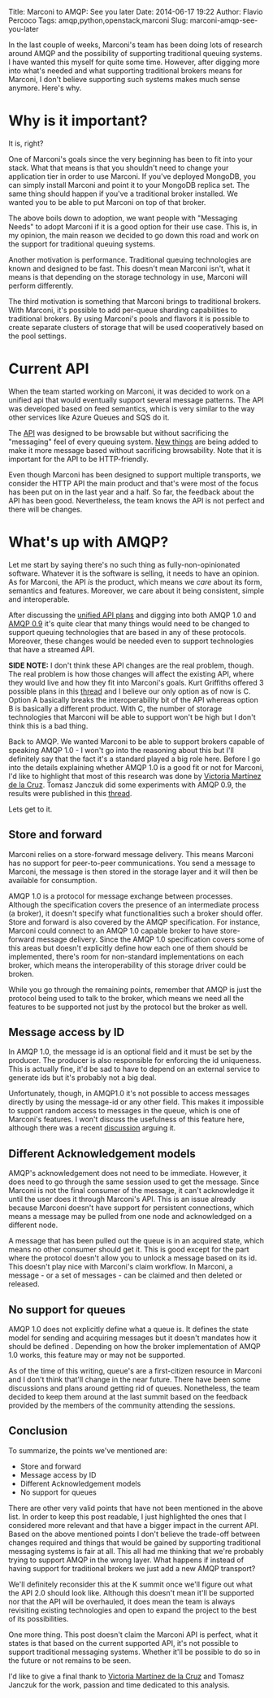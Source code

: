 Title: Marconi to AMQP: See you later
Date: 2014-06-17 19:22
Author: Flavio Percoco
Tags: amqp,python,openstack,marconi
Slug: marconi-amqp-see-you-later


In the last couple of weeks, Marconi's team has been doing lots of research around AMQP and the possibility of supporting traditional queuing systems. I have wanted this myself for quite some time. However, after digging more into what's needed and what supporting traditional brokers means for Marconi, I don't believe supporting such systems makes much sense anymore. Here's why.

Why is it important?
====================

It is, right?

One of Marconi's goals since the very beginning has been to fit into your stack. What that means is that you shouldn't need to change your application tier in order to use Marconi. If you've deployed MongoDB, you can simply install Marconi and point it to your MongoDB replica set. The same thing should happen if you've a traditional broker installed. We wanted you to be able to put Marconi on top of that broker.

The above boils down to adoption, we want people with "Messaging Needs" to adopt Marconi if it is a good option for their use case. This is, in my opinion, the main reason we decided to go down this road and work on the support for traditional queuing systems.

Another motivation is performance. Traditional queuing technologies are known and designed to be fast. This doesn't mean Marconi isn't, what it means is that depending on the storage technology in use, Marconi will perform differently.

The third motivation is something that Marconi brings to traditional brokers. With Marconi, it's possible to add per-queue sharding capabilities to traditional brokers. By using Marconi's pools and flavors it is possible to create separate clusters of storage that will be used cooperatively based on the pool settings.

Current API
===========

When the team started working on Marconi, it was decided to work on a unified api that would eventually support several message patterns. The API was developed based on feed semantics, which is very similar to the way other services like Azure Queues and SQS do it.

The [API](https://wiki.openstack.org/wiki/Marconi/specs/api/v1) was designed to be browsable but without sacrificing the "messaging" feel of every queuing system. [New things](https://wiki.openstack.org/wiki/Marconi/specs/api/v1.1) are being added to make it more message based without sacrificing browsability. Note that it is important for the API to be HTTP-friendly.

Even though Marconi has been designed to support multiple transports, we consider the HTTP API the main product and that's were most of the focus has been put on in the last year and a half. So far, the feedback about the API has been good. Nevertheless, the team knows the API is not perfect and there will be changes.

What's up with AMQP?
====================

Let me start by saying there's no such thing as fully-non-opinionated software. Whatever it is the software is selling, it needs to have an opinion. As for Marconi, the API *is* the product, which means we *care* about its form, semantics and features. Moreover, we care about it being consistent, simple and interoperable.

After discussing the [unified API plans](http://lists.openstack.org/pipermail/openstack-dev/2014-June/037053.html) and digging into both AMQP 1.0 and [AMQP 0.9](http://lists.openstack.org/pipermail/openstack-dev/2014-June/037177.html) it's quite clear that many things would need to be changed to support queuing technologies that are based in any of these protocols. Moreover, these changes would be needed even to support technologies that have a streamed API.

**SIDE NOTE:** I don't think these API changes are the real problem, though. The real problem is how those changes will affect the existing API, where they would live and how they fit into Marconi's goals. Kurt Griffiths offered 3 possible plans in this [thread](http://lists.openstack.org/pipermail/openstack-dev/2014-June/037053.html) and I believe our only option as of now is C. Option A basically breaks the interoperability bit of the API whereas option B is basically a different product. With C, the number of storage technologies that Marconi will be able to support won't be high but I don't think this is a bad thing.

Back to AMQP. We wanted Marconi to be able to support brokers capable of speaking AMQP 1.0 - I won't go into the reasoning about this but I'll definitely say that the fact it's a standard played a big role here. Before I go into the details explaining whether AMQP 1.0 is a good fit or not for Marconi, I'd like to highlight that most of this research was done by [Victoria Martínez de la Cruz](http://vmartinezdelacruz.com/). Tomasz Janczuk did some experiments with AMQP 0.9, the results were published in this [thread](http://lists.openstack.org/pipermail/openstack-dev/2014-June/037177.html).

Lets get to it.

Store and forward
-----------------

Marconi relies on a store-forward message delivery. This means Marconi has no support for peer-to-peer communications. You send a message to Marconi, the message is then stored in the storage layer and it will then be available for consumption.

AMQP 1.0 is a protocol for message exchange between processes. Although the specification covers the presence of an intermediate process (a broker), it doesn't specify what functionalities such a broker should offer. Store and forward is also covered by the AMQP specification. For instance, Marconi could connect to an AMQP 1.0 capable broker to have store-forward message delivery. Since the AMQP 1.0 specification covers some of this areas but doesn't explicitly define how each one of them should be implemented, there's room for non-standard implementations on each broker, which means the interoperability of this storage driver could be broken.

While you go through the remaining points, remember that AMQP is just the protocol being used to talk to the broker, which means we need all the features to be supported not just by the protocol but the broker as well.

Message access by ID
--------------------

In AMQP 1.0, the message id is an optional field and it must be set by the producer. The producer is also responsible for enforcing the id uniqueness. This is actually fine, it'd be sad to have to depend on an external service to generate ids but it's probably not a big deal.

Unfortunately, though, in AMQP1.0 it's not possible to access messages directly by using the message-id or any other field. This makes it impossible to support random access to messages in the queue, which is one of Marconi's features. I won't discuss the usefulness of this feature here, although there was a recent [discussion](http://lists.openstack.org/pipermail/openstack-dev/2014-May/036131.html) arguing it.

Different Acknowledgement models
--------------------------------

AMQP's acknowledgement does not need to be immediate. However, it does need to go through the same session used to get the message. Since Marconi is not the final consumer of the message, it can't acknowledge it until the user does it through Marconi's API. This is an issue already because Marconi doesn't have support for persistent connections, which means a message may be pulled from one node and acknowledged on a different node.

A message that has been pulled out the queue is in an acquired state, which means no other consumer should get it. This is good except for the part where the protocol doesn't allow you to unlock a message based on its id. This doesn't play nice with Marconi's claim workflow. In Marconi, a message - or a set of messages - can be claimed and then deleted or released.

No support for queues
---------------------

AMQP 1.0 does not explicitly define what a queue is. It defines the state model for sending and acquiring messages but it doesn't mandates how it should be defined . Depending on how the broker implementation of AMQP 1.0 works, this feature may or may not be supported.

As of the time of this writing, queue's are a first-citizen resource in Marconi and I don't think that'll change in the near future. There have been some discussions and plans around getting rid of queues. Nonetheless, the team decided to keep them around at the last summit based on the feedback provided by the members of the community attending the sessions.

Conclusion
----------

To summarize, the points we've mentioned are:

* Store and forward
* Message access by ID
* Different Acknowledgement models
* No support for queues

There are other very valid points that have not been mentioned in the above list. In order to keep this post readable, I just highlighted the ones that I considered more relevant and that have a bigger impact in the current API. Based on the above mentioned points I don't believe the trade-off between changes required and things that would be gained by supporting traditional messaging systems is fair at all. This all had me thinking that we're probably trying to support AMQP in the wrong layer. What happens if instead of having support for traditional brokers we just add a new AMQP transport?

We'll definitely reconsider this at the K summit once we'll figure out what the API 2.0 should look like. Although this doesn't mean it'll be supported nor that the API will be overhauled, it does mean the team is always revisiting existing technologies and open to expand the project to the best of its possibilities.

One more thing. This post doesn't claim the Marconi API is perfect, what it states is that based on the current supported API, it's not possible to support traditional messaging systems. Whether it'll be possible to do so in the future or not remains to be seen.

I'd like to give a final thank to [Victoria Martínez de la Cruz](http://vmartinezdelacruz.com/) and Tomasz Janczuk for the work, passion and time dedicated to this analysis.